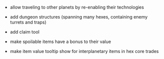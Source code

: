 
- allow traveling to other planets by re-enabling their technologies

- add dungeon structures (spanning many hexes, containing enemy turrets and traps)

- add claim tool

- make spoilable items have a bonus to their value

- make item value tooltip show for interplanetary items in hex core trades
